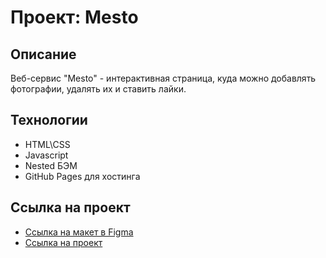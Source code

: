# Проект: Mesto

## Описание
Веб-сервис "Mesto" - интерактивная страница, куда можно добавлять фотографии, удалять их и ставить лайки.

## Технологии
* HTML\CSS
* Javascript
* Nested БЭМ
* GitHub Pages для хостинга

## Ссылка на проект
* [Ссылка на макет в Figma](https://www.figma.com/file/2cn9N9jSkmxD84oJik7xL7/JavaScript.-Sprint-4?node-id=0%3A1)
* [Ссылка на проект](https://kazakovas.github.io/Mesto/)

